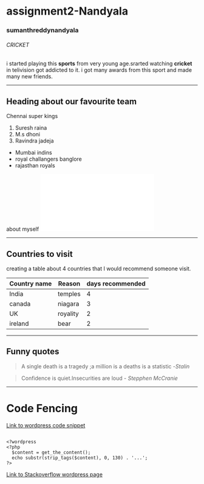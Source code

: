 # assignment2-Nandyala
### sumanthreddynandyala ###
###### CRICKET 
 i started playing this **sports** from very young age.srarted watching **cricket** in telivision got addicted to it. i got many awards from this sport and made many new friends.

 ---

 ## Heading  about our favourite team
Chennai super kings
1. Suresh raina
2. M.s dhoni
3. Ravindra jadeja

* Mumbai indins
* royal challangers banglore
* rajasthan royals

about myself ![link to my photo](AboutMe.md)

-------------------------------

## Countries to visit
creating a table about 4 countries that I
would recommend someone visit.

| Country name | Reason | days recommended|
|--------------|--------|-----------------|
|India         |temples |4                |
|canada        |niagara |3                |
|UK            |royality|2                |
|ireland       |bear    |2                |

-------------------------------------------
## Funny quotes
>A single death is a tragedy ;a million is a deaths is a statistic -*Stalin*

>Confidence is quiet.Insecurities are loud - *Stepphen McCranie*
-----------------
# Code Fencing
 [Link to wordpress code snippet](https://css-tricks.com/snippets/wordpress/output-excerpt-manually/)

```

<?wordpress
<?php 
  $content = get_the_content(); 
  echo substr(strip_tags($content), 0, 130) . '...'; 
?>

```
[Link to Stackoverflow wordpress page](https://stackoverflow.com/questions/65364069/wordpress-print-excerpt-of-the-post)